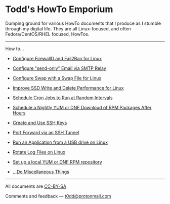 # Todd's HowTo Emporium

Dumping ground for various HowTo documents that I produce as I stumble through
my digital life. They are all Linux-focused, and often Fedora/CentOS/RHEL
focused, HowTos.

---

How to...

* [Configure FirewallD and Fail2Ban for Linux](https://github.com/taw00/howto/blob/master/howto-configure-firewalld-and-fail2ban-for-linux.md)
* [Configure "send-only" Email via SMTP Relay](https://github.com/taw00/howto/blob/master/howto-configure-send-only-email-via-smtp-relay.md)
* [Configure Swap with a Swap File for Linux](https://github.com/taw00/howto/blob/master/howto-configure-swap-file-for-linux.md)
* [Improve SSD Write and Delete Performance for Linux](https://github.com/taw00/howto/blob/master/howto-enable-ssd-trim-for-linux.md)
* [Schedule Cron Jobs to Run at Random Intervals](https://github.com/taw00/howto/blob/master/howto-schedule-cron-jobs-to-run-at-random-intervals.md)
* [Schedule a Nightly YUM or DNF Downloud of RPM Packages After Hours](https://github.com/taw00/howto/blob/master/howto-schedule-cron-jobs-to-run-at-random-intervals.md)
* [Create and Use SSH Keys](https://github.com/taw00/howto/blob/master/howto-ssh-keys.md)
* [Port Forward via an SSH Tunnel](https://github.com/taw00/howto/blob/master/howto-ssh-tunnel.md)
* [Run an Application from a USB drive on Linux](https://github.com/taw00/howto/blob/master/howto-run-an-application-from-a-usb-drive-on-linux.md)
* [Rotate Log Files on Linux](https://github.com/taw00/howto/blob/master/howto-logrotate.md)
* [Set up a local YUM or DNF RPM repository](https://github.com/taw00/howto/blob/master/howto-setup-a-local-yum-dnf-repository.md)

* [...Do Miscellaneous Things](https://github.com/taw00/howto/blob/master/howto-miscellaneous-useful-things.md)

---

All documents are [CC-BY-SA](https://github.com/taw00/howto/blob/master/LICENSE.cc-by-sa.md)

Comments and feedback &mdash; <t0dd@protonmail.com>

